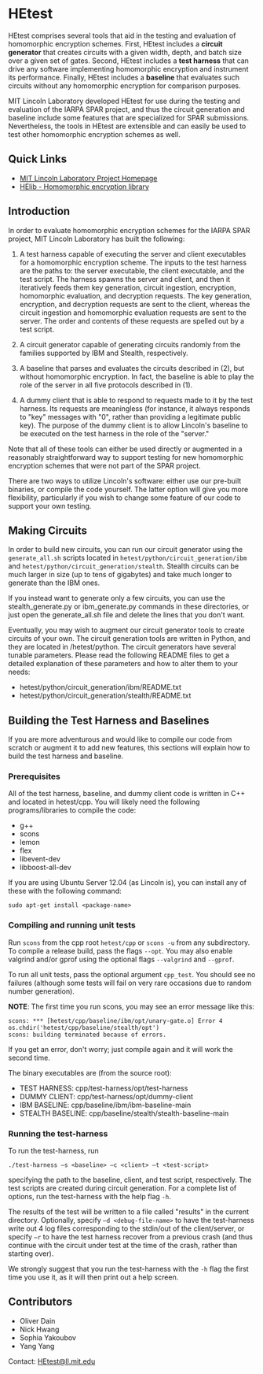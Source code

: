 HEtest
======

HEtest comprises several tools that aid in the testing and evaluation of
homomorphic encryption schemes. First, HEtest includes a **circuit generator**
that creates circuits with a given width, depth, and batch size over a given
set of gates. Second, HEtest includes a **test harness** that can drive any
software implementing homomorphic encryption and instrument its performance.
Finally, HEtest includes a **baseline** that evaluates such circuits without any
homomorphic encryption for comparison purposes.

MIT Lincoln Laboratory developed HEtest for use during the testing and
evaluation of the IARPA SPAR project, and thus the circuit generation and
baseline include some features that are specialized for SPAR submissions.
Nevertheless, the tools in HEtest are extensible and can easily be used to test
other homomorphic encryption schemes as well.

Quick Links
-----------

- [MIT Lincoln Laboratory Project Homepage](http://www.ll.mit.edu/mission/cybersec/softwaretools/hetest/hetest.html)
- [HElib - Homomorphic encryption library](https://github.com/shaih/HElib)

Introduction
------------

In order to evaluate homomorphic encryption schemes for the IARPA SPAR project,
MIT Lincoln Laboratory has built the following:

1. A test harness capable of executing the server and client executables for a
   homomorphic encryption scheme. The inputs to the test harness are the paths
   to: the server executable, the client executable, and the test script. The
   harness spawns the server and client, and then it iteratively feeds them key
   generation, circuit ingestion, encryption, homomorphic evaluation, and
   decryption requests. The key generation, encryption, and decryption requests
   are sent to the client, whereas the circuit ingestion and homomorphic
   evaluation requests are sent to the server.  The order and contents of these
   requests are spelled out by a test script.

2. A circuit generator capable of generating circuits randomly from the
   families supported by IBM and Stealth, respectively.

3. A baseline that parses and evaluates the circuits described in (2), but
   without homomorphic encryption. In fact, the baseline is able to play the
   role of the server in all five protocols described in (1).

4. A dummy client that is able to respond to requests made to it by the test
   harness. Its requests are meaningless (for instance, it always responds to
   "key" messages with "0", rather than providing a legitimate public key).
   The purpose of the dummy client is to allow Lincoln's baseline to be
   executed on the test harness in the role of the "server."

Note that all of these tools can either be used directly or augmented in a
reasonably straightforward way to support testing for new homomorphic
encryption schemes that were not part of the SPAR project.

There are two ways to utilize Lincoln's software: either use our pre-built
binaries, or compile the code yourself. The latter option will give you more
flexibility, particularly if you wish to change some feature of our code to
support your own testing.

Making Circuits
---------------

In order to build new circuits, you can run our circuit generator using the
`generate_all.sh` scripts located in `hetest/python/circuit_generation/ibm` and
`hetest/python/circuit_generation/stealth`. Stealth circuits can be much larger
in size (up to tens of gigabytes) and take much longer to generate than the IBM
ones.

If you instead want to generate only a few circuits, you can use the
stealth_generate.py or ibm_generate.py commands in these directories, or just
open the generate_all.sh file and delete the lines that you don't want.

Eventually, you may wish to augment our circuit generator tools to create
circuits of your own. The circuit generation tools are written in Python, and
they are located in /hetest/python. The circuit generators have several
tunable parameters.  Please read the following README files to get a detailed
explanation of these parameters and how to alter them to your needs:

- hetest/python/circuit_generation/ibm/README.txt
- hetest/python/circuit_generation/stealth/README.txt


Building the Test Harness and Baselines
--------------------------------------

If you are more adventurous and would like to compile our code from scratch or
augment it to add new features, this sections will explain how to build the
test harness and baseline.

### Prerequisites

All of the test harness, baseline, and dummy client code is written in C++ and
located in hetest/cpp. You will likely need the following programs/libraries to
compile the code:

- g++
- scons
- lemon
- flex
- libevent-dev
- libboost-all-dev

If you are using Ubuntu Server 12.04 (as Lincoln is), you can install any of
these with the following command:

```
sudo apt-get install <package-name>
```

### Compiling and running unit tests

Run `scons` from the cpp root `hetest/cpp` or `scons -u` from any subdirectory. To
compile a release build, pass the flags `--opt`. You may also enable valgrind
and/or gprof using the optional flags `--valgrind` and `--gprof`.

To run all unit tests, pass the optional argument `cpp_test`. You should see no
failures (although some tests will fail on very rare occasions due to random
number generation).

**NOTE**: The first time you run scons, you may see an error message like this:

```
scons: *** [hetest/cpp/baseline/ibm/opt/unary-gate.o] Error 4
os.chdir('hetest/cpp/baseline/stealth/opt')
scons: building terminated because of errors.
```

If you get an error, don't worry; just compile again and it will
work the second time.
 
The binary executables are (from the source root):
 
- TEST HARNESS:     cpp/test-harness/opt/test-harness
- DUMMY CLIENT:     cpp/test-harness/opt/dummy-client
- IBM BASELINE:     cpp/baseline/ibm/ibm-baseline-main
- STEALTH BASELINE: cpp/baseline/stealth/stealth-baseline-main

### Running the test-harness
 
To run the test-harness, run

``` 
./test-harness –s <baseline> –c <client> –t <test-script>
```

specifying the path to the baseline, client, and test script, respectively. The
test scripts are created during circuit generation. For a complete list of
options, run the test-harness with the help flag `-h`.

The results of the test will be written to a file called "results" in the
current directory. Optionally, specify `–d <debug-file-name>` to have the
test-harness write out 4 log files corresponding to the stdin/out of the
client/server, or specify `–r` to have the test harness recover from a previous
crash (and thus continue with the circuit under test at the time of the crash,
rather than starting over).

We strongly suggest that you run the test-harness with the `-h` flag the first
time you use it, as it will then print out a help screen.


Contributors
------------

* Oliver Dain
* Nick Hwang
* Sophia Yakoubov
* Yang Yang

Contact: HEtest@ll.mit.edu
